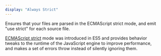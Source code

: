 ```yaml
---
display: "Always Strict"
---
```


Ensures that your files are parsed in the ECMAScript strict mode, and emit "use strict" for each source file. 

[ECMAScript strict](https://developer.mozilla.org/en-US/docs/Web/JavaScript/Reference/Strict_mode) mode was introduced in ES5 and provides behavior tweaks to the runtime of the JavaScript engine to improve performance, and makes a set of errors throw instead of silently ignoring them. 
